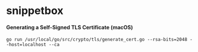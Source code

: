 # snippetbox

#### Generating a Self-Signed TLS Certificate (macOS)
`go run /usr/local/go/src/crypto/tls/generate_cert.go --rsa-bits=2048 --host=localhost --ca`
